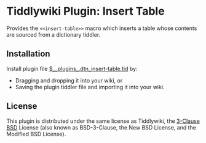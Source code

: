 # Tiddlywiki Plugin: Insert Table #

Provides the `<<insert-table>>` macro which inserts a table whose contents are
sourced from a dictionary tiddler.

## Installation ##

Install plugin file
[$\_\_plugins\_.dtn\_insert-table.tid](https://github.com/dnebauer/tw-insert-table/blob/master/plugin/%24__plugins_.dtn_insert-table.tid)
by:

* Dragging and dropping it into your wiki, or
* Saving the plugin tiddler file and importing it into your wiki.

## License ##

This plugin is distributed under the same license as Tiddlywiki, the [3-Clause
BSD](https://opensource.org/licenses/BSD-3-Clause) License (also known as
BSD-3-Clause, the New BSD License, and the Modified BSD License).
